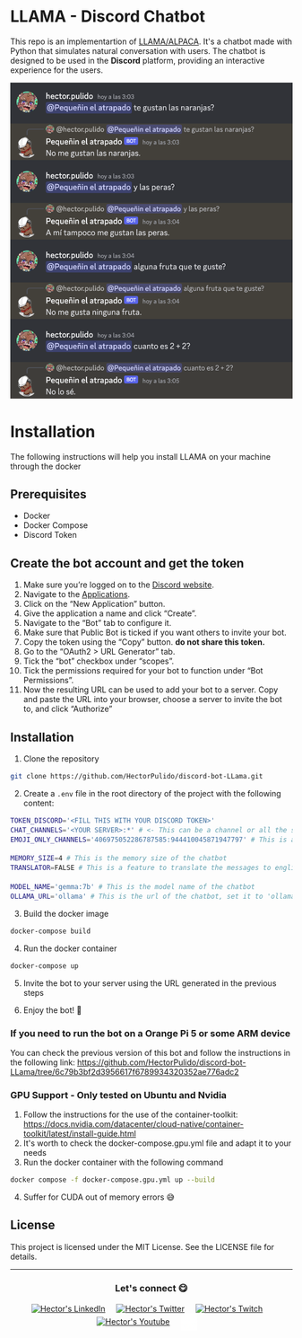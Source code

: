 # LLAMA - Discord Chatbot
This repo is an implementartion of [LLAMA/ALPACA](https://github.com/tloen/alpaca-lora/). It's a chatbot made with Python that simulates natural conversation with users. The chatbot is designed to be used in the **Discord** platform, providing an interactive experience for the users.

![image demo of the game](/img/example.png)<br/>

# Installation
The following instructions will help you install LLAMA on your machine through the docker

## Prerequisites
- Docker
- Docker Compose
- Discord Token


## Create the bot account and get the token
1. Make sure you’re logged on to the [Discord website](https://discord.com/).
2. Navigate to the [Applications](https://discord.com/developers/applications).
3. Click on the “New Application” button.
4. Give the application a name and click “Create”.
5. Navigate to the “Bot” tab to configure it.
6. Make sure that Public Bot is ticked if you want others to invite your bot.
7. Copy the token using the “Copy” button. **do not share this token.**
8. Go to the “OAuth2 > URL Generator” tab.
9. Tick the “bot” checkbox under “scopes”.
10. Tick the permissions required for your bot to function under “Bot Permissions”.
11. Now the resulting URL can be used to add your bot to a server. Copy and paste the URL into your browser, choose a server to invite the bot to, and click “Authorize”


## Installation
1. Clone the repository
```bash
git clone https://github.com/HectorPulido/discord-bot-LLama.git
```

2. Create a `.env` file in the root directory of the project with the following content:
```bash
TOKEN_DISCORD='<FILL THIS WITH YOUR DISCORD TOKEN>'
CHAT_CHANNELS='<YOUR SERVER>:*' # <- This can be a channel or all the server
EMOJI_ONLY_CHANNELS='406975052286787585:944410045871947797' # This is a feature to only allow emojis in some channels

MEMORY_SIZE=4 # This is the memory size of the chatbot
TRANSLATOR=FALSE # This is a feature to translate the messages to english (if your server is in spanish)

MODEL_NAME='gemma:7b' # This is the model name of the chatbot
OLLAMA_URL='ollama' # This is the url of the chatbot, set it to 'ollama' if you are using the docker-compose file
```

3. Build the docker image
```bash
docker-compose build
```

4. Run the docker container
```bash
docker-compose up
```

5. Invite the bot to your server using the URL generated in the previous steps

6. Enjoy the bot! :tada:

### If you need to run the bot on a Orange Pi 5 or some ARM device 
You can check the previous version of this bot and follow the instructions in the following link:
https://github.com/HectorPulido/discord-bot-LLama/tree/6c79b3bf2d3956617f6789934320352ae776adc2

### GPU Support - Only tested on Ubuntu and Nvidia
1. Follow the instructions for the use of the container-toolkit: https://docs.nvidia.com/datacenter/cloud-native/container-toolkit/latest/install-guide.html
2. It's worth to check the docker-compose.gpu.yml file and adapt it to your needs
3. Run the docker container with the following command
```bash
docker compose -f docker-compose.gpu.yml up --build
```
4. Suffer for CUDA out of memory errors :sweat_smile:

## License
This project is licensed under the MIT License. See the LICENSE file for details.
<hr>

<div align="center">
<h3 align="center">Let's connect 😋</h3>
</div>
<p align="center">
<a href="https://www.linkedin.com/in/hector-pulido-17547369/" target="blank">
<img align="center" width="30px" alt="Hector's LinkedIn" src="https://www.vectorlogo.zone/logos/linkedin/linkedin-icon.svg"/></a> &nbsp; &nbsp;
<a href="https://twitter.com/Hector_Pulido_" target="blank">
<img align="center" width="30px" alt="Hector's Twitter" src="https://www.vectorlogo.zone/logos/twitter/twitter-official.svg"/></a> &nbsp; &nbsp;
<a href="https://www.twitch.tv/hector_pulido_" target="blank">
<img align="center" width="30px" alt="Hector's Twitch" src="https://www.vectorlogo.zone/logos/twitch/twitch-icon.svg"/></a> &nbsp; &nbsp;
<a href="https://www.youtube.com/channel/UCS_iMeH0P0nsIDPvBaJckOw" target="blank">
<img align="center" width="30px" alt="Hector's Youtube" src="https://www.vectorlogo.zone/logos/youtube/youtube-icon.svg"/></a> &nbsp; &nbsp;
<a href="https://pequesoft.net/" target="blank">
<img align="center" width="30px" alt="Pequesoft website" src="https://github.com/HectorPulido/HectorPulido/blob/master/img/pequesoft-favicon.png?raw=true"/></a> &nbsp; &nbsp;


